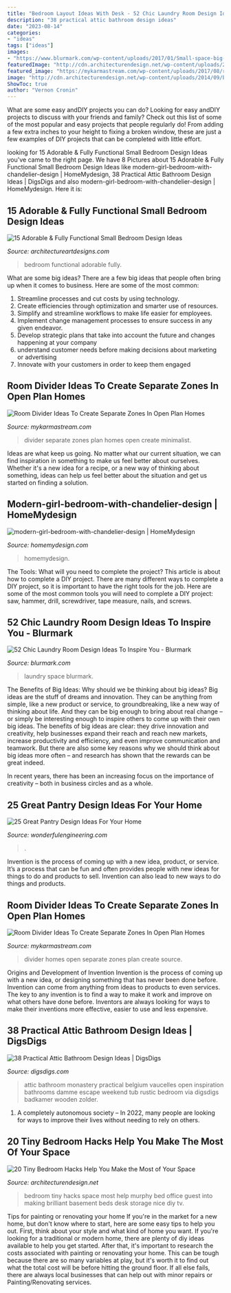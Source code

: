 ```yaml
---
title: "Bedroom Layout Ideas With Desk - 52 Chic Laundry Room Design Ideas To Inspire You"
description: "38 practical attic bathroom design ideas"
date: "2023-08-14"
categories:
- "ideas"
tags: ["ideas"]
images:
- "https://www.blurmark.com/wp-content/uploads/2017/01/Small-space-big-punch-laundry-room.jpeg"
featuredImage: "http://cdn.architecturendesign.net/wp-content/uploads/2014/09/brilliant-ideas-for-tiny-bedroom-7.jpg"
featured_image: "https://mykarmastream.com/wp-content/uploads/2017/08/room-divider-8.jpg"
image: "http://cdn.architecturendesign.net/wp-content/uploads/2014/09/brilliant-ideas-for-tiny-bedroom-7.jpg"
ShowToc: true
author: "Vernon Cronin"
---
```



What are some easy andDIY projects you can do?
Looking for easy andDIY projects to discuss with your friends and family? Check out this list of some of the most popular and easy projects that people regularly do! From adding a few extra inches to your height to fixing a broken window, these are just a few examples of DIY projects that can be completed with little effort.

	

		
looking for 15 Adorable &amp; Fully Functional Small Bedroom Design Ideas you've came to the right page. We have 8 Pictures about 15 Adorable &amp; Fully Functional Small Bedroom Design Ideas like modern-girl-bedroom-with-chandelier-design | HomeMydesign, 38 Practical Attic Bathroom Design Ideas | DigsDigs and also modern-girl-bedroom-with-chandelier-design | HomeMydesign. Here it is:
		
    
## 15 Adorable &amp; Fully Functional Small Bedroom Design Ideas

<img loading=lazy src="https://www.architectureartdesigns.com/wp-content/uploads/2015/02/335.jpg" onerror="this.onerror=null;this.src='https://tse1.mm.bing.net/th?id=OIP.ppEpWZKflZb2HvNgjvQv6AAAAA&amp;pid=15.1';" alt="15 Adorable &amp; Fully Functional Small Bedroom Design Ideas">

_Source: architectureartdesigns.com_

>bedroom functional adorable fully. 

	

What are some big ideas?
There are a few big ideas that people often bring up when it comes to business. Here are some of the most common:
1. Streamline processes and cut costs by using technology.
2. Create efficiencies through optimization and smarter use of resources.
3. Simplify and streamline workflows to make life easier for employees.
4. Implement change management processes to ensure success in any given endeavor. 
5. Develop strategic plans that take into account the future and changes happening at your company 
6. understand customer needs before making decisions about marketing or advertising 
7. Innovate with your customers in order to keep them engaged 

    
## Room Divider Ideas To Create Separate Zones In Open Plan Homes

<img loading=lazy src="https://mykarmastream.com/wp-content/uploads/2017/08/room-divider-8.jpg" onerror="this.onerror=null;this.src='https://tse4.mm.bing.net/th?id=OIP.f7mojTYKrPp-eOfqo3uEOQHaK9&amp;pid=15.1';" alt="Room Divider Ideas To Create Separate Zones In Open Plan Homes">

_Source: mykarmastream.com_

>divider separate zones plan homes open create minimalist. 

	

Ideas are what keep us going. No matter what our current situation, we can find inspiration in something to make us feel better about ourselves. Whether it's a new idea for a recipe, or a new way of thinking about something, ideas can help us feel better about the situation and get us started on finding a solution.

    
## Modern-girl-bedroom-with-chandelier-design | HomeMydesign

<img loading=lazy src="https://homemydesign.com/wp-content/uploads/2020/12/modern-girl-bedroom-with-chandelier-design.jpg" onerror="this.onerror=null;this.src='https://tse1.mm.bing.net/th?id=OIP.H9fYfi5-LKGzLxBSyGZBhQHaLG&amp;pid=15.1';" alt="modern-girl-bedroom-with-chandelier-design | HomeMydesign">

_Source: homemydesign.com_

>homemydesign. 

	

The Tools: What will you need to complete the project?
This article is about how to complete a DIY project. There are many different ways to complete a DIY project, so it is important to have the right tools for the job. Here are some of the most common tools you will need to complete a DIY project: saw, hammer, drill, screwdriver, tape measure, nails, and screws.

    
## 52 Chic Laundry Room Design Ideas To Inspire You - Blurmark

<img loading=lazy src="https://www.blurmark.com/wp-content/uploads/2017/01/Small-space-big-punch-laundry-room.jpeg" onerror="this.onerror=null;this.src='https://tse3.mm.bing.net/th?id=OIP.LF_MrpqZDR7VstW4f4T-EQHaLT&amp;pid=15.1';" alt="52 Chic Laundry Room Design Ideas To Inspire You - Blurmark">

_Source: blurmark.com_

>laundry space blurmark. 

	

The Benefits of Big Ideas: Why should we be thinking about big ideas?
Big ideas are the stuff of dreams and innovation. They can be anything from simple, like a new product or service, to groundbreaking, like a new way of thinking about life. And they can be big enough to bring about real change – or simply be interesting enough to inspire others to come up with their own big ideas.
The benefits of big ideas are clear: they drive innovation and creativity, help businesses expand their reach and reach new markets, increase productivity and efficiency, and even improve communication and teamwork. But there are also some key reasons why we should think about big ideas more often – and research has shown that the rewards can be great indeed.

In recent years, there has been an increasing focus on the importance of creativity – both in business circles and as a whole.

    
## 25 Great Pantry Design Ideas For Your Home

<img loading=lazy src="https://wonderfulengineering.com/wp-content/uploads/2014/09/25-walk-in-pantry-ideas-13.jpg" onerror="this.onerror=null;this.src='https://tse2.mm.bing.net/th?id=OIP.G7IpnwMd4r5v_vzvgXDhLgHaLJ&amp;pid=15.1';" alt="25 Great Pantry Design Ideas For Your Home">

_Source: wonderfulengineering.com_

>. 

	

Invention is the process of coming up with a new idea, product, or service. It’s a process that can be fun and often provides people with new ideas for things to do and products to sell. Invention can also lead to new ways to do things and products.

    
## Room Divider Ideas To Create Separate Zones In Open Plan Homes

<img loading=lazy src="https://mykarmastream.com/wp-content/uploads/2017/08/room-divider-10.jpg" onerror="this.onerror=null;this.src='https://tse1.mm.bing.net/th?id=OIP.HMLwVRvk_BoXqQ-27X7AMQHaQI&amp;pid=15.1';" alt="Room Divider Ideas To Create Separate Zones In Open Plan Homes">

_Source: mykarmastream.com_

>divider homes open separate zones plan create source. 

	

Origins and Development of Invention
Invention is the process of coming up with a new idea, or designing something that has never been done before. Invention can come from anything from ideas to products to even services. The key to any invention is to find a way to make it work and improve on what others have done before. Inventors are always looking for ways to make their inventions more effective, easier to use and less expensive.

    
## 38 Practical Attic Bathroom Design Ideas | DigsDigs

<img loading=lazy src="http://www.digsdigs.com/photos/practical-attic-bathroom-design-ideas-31.jpg" onerror="this.onerror=null;this.src='https://tse3.mm.bing.net/th?id=OIP.PEZP0g3RK_NL8TaSFATSTwHaJ3&amp;pid=15.1';" alt="38 Practical Attic Bathroom Design Ideas | DigsDigs">

_Source: digsdigs.com_

>attic bathroom monastery practical belgium vaucelles open inspiration bathrooms damme escape weekend tub rustic bedroom via digsdigs badkamer wooden zolder. 

	

1. A completely autonomous society – In 2022, many people are looking for ways to improve their lives without needing to rely on others.

    
## 20 Tiny Bedroom Hacks Help You Make The Most Of Your Space

<img loading=lazy src="http://cdn.architecturendesign.net/wp-content/uploads/2014/09/brilliant-ideas-for-tiny-bedroom-7.jpg" onerror="this.onerror=null;this.src='https://tse3.mm.bing.net/th?id=OIP.AIzMKQJ2pqMDsWZgmhpaZgHaN0&amp;pid=15.1';" alt="20 Tiny Bedroom Hacks Help You Make the Most of Your Space">

_Source: architecturendesign.net_

>bedroom tiny hacks space most help murphy bed office guest into making brilliant basement beds desk storage nice diy tv. 

	

Tips for painting or renovating your home
If you're in the market for a new home, but don't know where to start, here are some easy tips to help you out. First, think about your style and what kind of home you want. If you're looking for a traditional or modern home, there are plenty of diy ideas available to help you get started.
After that, it's important to research the costs associated with painting or renovating your home. This can be tough because there are so many variables at play, but it's worth it to find out what the total cost will be before hitting the ground floor. If all else fails, there are always local businesses that can help out with minor repairs or Painting/Renovating services.

